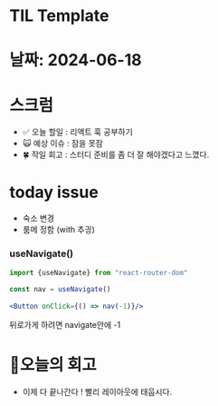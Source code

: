 # TIL Template

# 날짜: 2024-06-18

# 스크럼
- ✅ 오늘 할일 : 리액트 훅 공부하기
- 🙀 예상 이슈 : 잠을 못잠
- 🍀 작일 회고 : 스터디 준비를 좀 더 잘 해야겠다고 느꼈다.

# today issue
- 숙소 변경
- 룸메 정함 (with 추긩)

### useNavigate()
 ```jsx
import {useNavigate} from "react-router-dom"
    
const nav = useNavigate()
    
<Button onClick={() => nav(-1)}/>
```
뒤로가게 하려면 navigate안에 -1



# 🎱오늘의 회고
- 이제 다 끝나간다 ! 빨리 레이아웃에 태웁시다.

